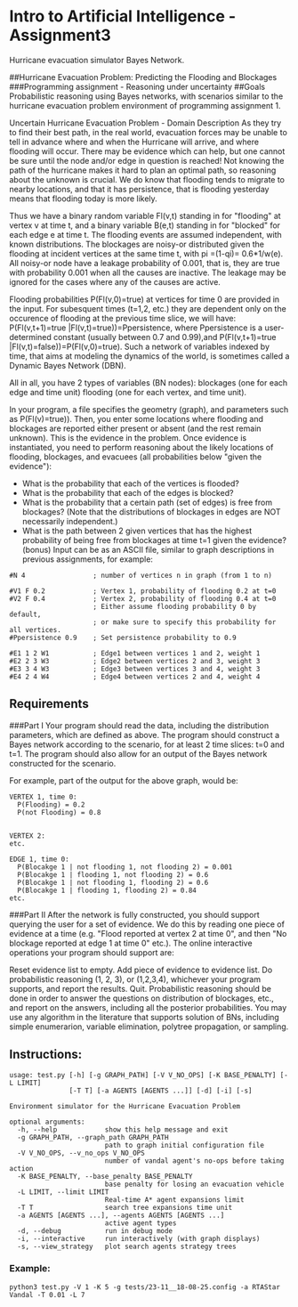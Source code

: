 # Intro to Artificial Intelligence - Assignment3
Hurricane evacuation simulator Bayes Network.


##Hurricane Evacuation Problem: Predicting the Flooding and Blockages
###Programming assignment - Reasoning under uncertainty
##Goals
Probabilistic reasoning using Bayes networks, with scenarios similar to the hurricane evacuation problem environment of programming assignment 1.

Uncertain Hurricane Evacuation Problem - Domain Description
As they try to find their best path, in the real world, evacuation forces may be unable to tell in advance where and when the Hurricane will arrive, and where flooding will occur. There may be evidence which can help, but one cannot be sure until the node and/or edge in question is reached! Not knowing the path of the hurricane makes it hard to plan an optimal path, so reasoning about the unknown is crucial. We do know that flooding tends to migrate to nearby locations, and that it has persistence, that is flooding yesterday means that flooding today is more likely.

Thus we have a binary random variable Fl(v,t) standing in for "flooding" at vertex v at time t, and a binary variable B(e,t) standing in for "blocked" for each edge e at time t. The flooding events are assumed independent, with known distributions. The blockages are noisy-or distributed given the flooding at incident vertices at the same time t, with pi =(1-qi)= 0.6*1/w(e). All noisy-or node have a leakage probability of 0.001, that is, they are true with probability 0.001 when all the causes are inactive. The leakage may be ignored for the cases where any of the causes are active.

Flooding probabilities P(Fl(v,0)=true) at vertices for time 0 are provided in the input. For subesquent times (t=1,2, etc.) they are dependent only on the occurence of flooding at the previous time slice, we will have: P(Fl(v,t+1)=true |Fl(v,t)=true))=Ppersistence, where Ppersistence is a user-determined constant (usually between 0.7 and 0.99),and P(Fl(v,t+1)=true |Fl(v,t)=false))=P(Fl(v,0)=true). Such a network of variables indexed by time, that aims at modeling the dynamics of the world, is sometimes called a Dynamic Bayes Network (DBN).

All in all, you have 2 types of variables (BN nodes): blockages (one for each edge and time unit) flooding (one for each vertex, and time unit).

In your program, a file specifies the geometry (graph), and parameters such as P(Fl(v)=true)). Then, you enter some locations where flooding and blockages are reported either present or absent (and the rest remain unknown). This is the evidence in the problem. Once evidence is instantiated, you need to perform reasoning about the likely locations of flooding, blockages, and evacuees (all probabilities below "given the evidence"):

* What is the probability that each of the vertices is flooded?
* What is the probability that each of the edges is blocked?
* What is the probability that a certain path (set of edges) is free from blockages? (Note that the distributions of blockages in edges are NOT necessarily independent.)
* What is the path between 2 given vertices that has the highest probability of being free from blockages at time t=1 given the evidence? (bonus)
Input can be as an ASCII file, similar to graph descriptions in previous assignments, for example:
```
#N 4                 ; number of vertices n in graph (from 1 to n)

#V1 F 0.2            ; Vertex 1, probability of flooding 0.2 at t=0
#V2 F 0.4            ; Vertex 2, probability of flooding 0.4 at t=0
                     ; Either assume flooding probability 0 by default,
                     ; or make sure to specify this probability for all vertices.
#Ppersistence 0.9    ; Set persistence probability to 0.9

#E1 1 2 W1           ; Edge1 between vertices 1 and 2, weight 1
#E2 2 3 W3           ; Edge2 between vertices 2 and 3, weight 3
#E3 3 4 W3           ; Edge3 between vertices 3 and 4, weight 3
#E4 2 4 W4           ; Edge4 between vertices 2 and 4, weight 4
```

## Requirements
###Part I
Your program should read the data, including the distribution parameters, which are defined as above. The program should construct a Bayes network according to the scenario, for at least 2 time slices: t=0 and t=1. The program should also allow for an output of the Bayes network constructed for the scenario.

For example, part of the output for the above graph, would be:

```
VERTEX 1, time 0:
  P(Flooding) = 0.2
  P(not Flooding) = 0.8


VERTEX 2:
etc.

EDGE 1, time 0:
  P(Blocakge 1 | not flooding 1, not flooding 2) = 0.001
  P(Blocakge 1 | flooding 1, not flooding 2) = 0.6
  P(Blocakge 1 | not flooding 1, flooding 2) = 0.6
  P(Blocakge 1 | flooding 1, flooding 2) = 0.84
etc.
```
###Part II 
After the network is fully constructed, you should support querying the user for a set of evidence. We do this by reading one piece of evidence at a time (e.g. "Flood reported at vertex 2 at time 0", and then "No blockage reported at edge 1 at time 0" etc.). The online interactive operations your program should support are:

Reset evidence list to empty.
Add piece of evidence to evidence list.
Do probabilistic reasoning (1, 2, 3), or (1,2,3,4), whichever your program supports, and report the results.
Quit.
Probabilistic reasoning should be done in order to answer the questions on distribution of blockages, etc., and report on the answers, including all the posterior probabilities. You may use any algorithm in the literature that supports solution of BNs, including simple enumerarion, variable elimination, polytree propagation, or sampling.
## Instructions:
```
usage: test.py [-h] [-g GRAPH_PATH] [-V V_NO_OPS] [-K BASE_PENALTY] [-L LIMIT]
               [-T T] [-a AGENTS [AGENTS ...]] [-d] [-i] [-s]

Environment simulator for the Hurricane Evacuation Problem 

optional arguments:
  -h, --help            show this help message and exit
  -g GRAPH_PATH, --graph_path GRAPH_PATH
                        path to graph initial configuration file
  -V V_NO_OPS, --v_no_ops V_NO_OPS
                        number of vandal agent's no-ops before taking action
  -K BASE_PENALTY, --base_penalty BASE_PENALTY
                        base penalty for losing an evacuation vehicle
  -L LIMIT, --limit LIMIT
                        Real-time A* agent expansions limit
  -T T                  search tree expansions time unit
  -a AGENTS [AGENTS ...], --agents AGENTS [AGENTS ...]
                        active agent types
  -d, --debug           run in debug mode
  -i, --interactive     run interactively (with graph displays)
  -s, --view_strategy   plot search agents strategy trees
```  
### Example: 
`python3 test.py -V 1 -K 5 -g tests/23-11__18-08-25.config -a RTAStar Vandal -T 0.01 -L 7`

